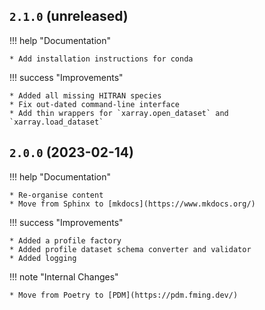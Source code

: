 ## `2.1.0` (unreleased)

!!! help "Documentation"

    * Add installation instructions for conda


!!! success "Improvements"

    * Added all missing HITRAN species
    * Fix out-dated command-line interface
    * Add thin wrappers for `xarray.open_dataset` and `xarray.load_dataset`

## `2.0.0` (2023-02-14)

!!! help "Documentation"

    * Re-organise content
    * Move from Sphinx to [mkdocs](https://www.mkdocs.org/)


!!! success "Improvements"

    * Added a profile factory
    * Added profile dataset schema converter and validator
    * Added logging

!!! note "Internal Changes"

    * Move from Poetry to [PDM](https://pdm.fming.dev/)